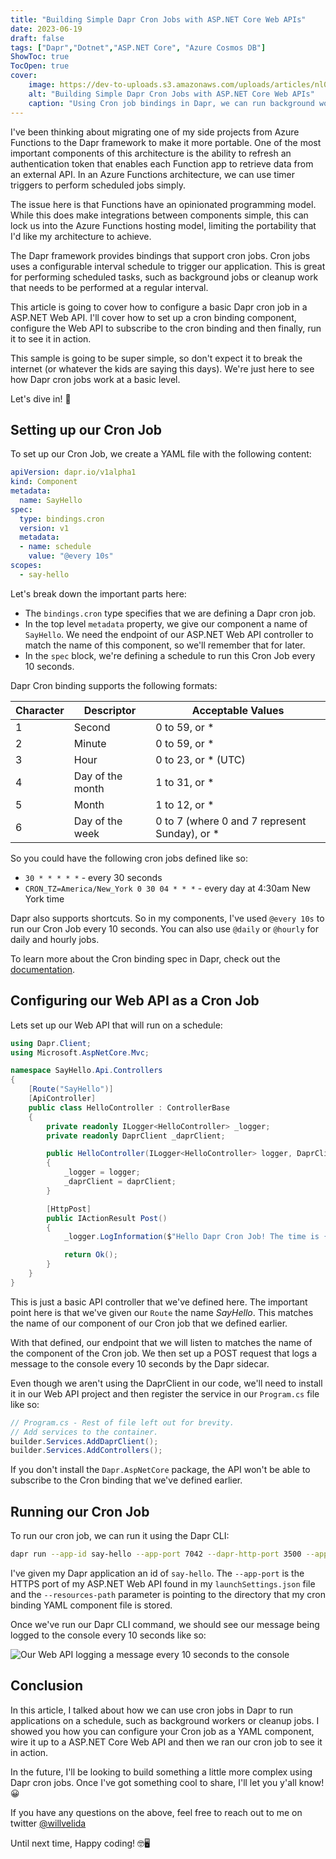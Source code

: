 ```yaml
---
title: "Building Simple Dapr Cron Jobs with ASP.NET Core Web APIs"
date: 2023-06-19
draft: false
tags: ["Dapr","Dotnet","ASP.NET Core", "Azure Cosmos DB"]
ShowToc: true
TocOpen: true
cover:
    image: https://dev-to-uploads.s3.amazonaws.com/uploads/articles/nl0d9s1mrhs782o88n59.png
    alt: "Building Simple Dapr Cron Jobs with ASP.NET Core Web APIs"
    caption: "Using Cron job bindings in Dapr, we can run background workers and tasks on a schedule"
---
```


I've been thinking about migrating one of my side projects from Azure Functions to the Dapr framework to make it more portable. One of the most important components of this architecture is the ability to refresh an authentication token that enables each Function app to retrieve data from an external API. In an Azure Functions architecture, we can use timer triggers to perform scheduled jobs simply. 

The issue here is that Functions have an opinionated programming model. While this does make integrations between components simple, this can lock us into the Azure Functions hosting model, limiting the portability that I'd like my architecture to achieve.

The Dapr framework provides bindings that support cron jobs. Cron jobs uses a configurable interval schedule to trigger our application. This is great for performing scheduled tasks, such as background jobs or cleanup work that needs to be performed at a regular interval.

This article is going to cover how to configure a basic Dapr cron job in a ASP.NET Web API. I'll cover how to set up a cron binding component, configure the Web API to subscribe to the cron binding and then finally, run it to see it in action.

This sample is going to be super simple, so don't expect it to break the internet (or whatever the kids are saying this days). We're just here to see how Dapr cron jobs work at a basic level.

Let's dive in! 🚀

## Setting up our Cron Job

To set up our Cron Job, we create a YAML file with the following content:

```yaml
apiVersion: dapr.io/v1alpha1
kind: Component
metadata:
  name: SayHello
spec:
  type: bindings.cron
  version: v1
  metadata:
  - name: schedule
    value: "@every 10s"
scopes:
  - say-hello
```

Let's break down the important parts here:

- The ```bindings.cron``` type specifies that we are defining a Dapr cron job.
- In the top level ```metadata``` property, we give our component a name of ```SayHello```. We need the endpoint of our ASP.NET Web API controller to match the name of this component, so we'll remember that for later.
- In the ```spec``` block, we're defining a schedule to run this Cron Job every 10 seconds.

Dapr Cron binding supports the following formats:

| Character | Descriptor | Acceptable Values |
| --------- | ---------- | ----------------- |
| 1 | Second | 0 to 59, or * |
| 2	| Minute | 0 to 59, or * |
| 3	| Hour | 0 to 23, or * (UTC) |
| 4	| Day of the month | 1 to 31, or * |
| 5	| Month | 1 to 12, or * |
| 6	| Day of the week | 0 to 7 (where 0 and 7 represent Sunday), or * |

So you could have the following cron jobs defined like so:

* ```30 * * * * *``` - every 30 seconds
* ```CRON_TZ=America/New_York 0 30 04 * * *``` - every day at 4:30am New York time

Dapr also supports shortcuts. So in my components, I've used ```@every 10s``` to run our Cron Job every 10 seconds. You can also use ```@daily``` or ```@hourly``` for daily and hourly jobs.

To learn more about the Cron binding spec in Dapr, check out the [documentation](https://docs.dapr.io/reference/components-reference/supported-bindings/cron/).

## Configuring our Web API as a Cron Job

Lets set up our Web API that will run on a schedule:

```csharp
using Dapr.Client;
using Microsoft.AspNetCore.Mvc;

namespace SayHello.Api.Controllers
{
    [Route("SayHello")]
    [ApiController]
    public class HelloController : ControllerBase
    {
        private readonly ILogger<HelloController> _logger;
        private readonly DaprClient _daprClient;

        public HelloController(ILogger<HelloController> logger, DaprClient daprClient)
        {
            _logger = logger;
            _daprClient = daprClient;
        }

        [HttpPost]
        public IActionResult Post()
        {
            _logger.LogInformation($"Hello Dapr Cron Job! The time is {DateTime.Now.ToString("dd-MM-yyyy HH:mm:ss")}");

            return Ok();
        }
    }
}
```

This is just a basic API controller that we've defined here. The important point here is that we've given our ```Route``` the name *SayHello*. This matches the name of our component of our Cron job that we defined earlier.

With that defined, our endpoint that we will listen to matches the name of the component of the Cron job. We then set up a POST request that logs a message to the console every 10 seconds by the Dapr sidecar.

Even though we aren't using the DaprClient in our code, we'll need to install it in our Web API project and then register the service in our ```Program.cs``` file like so:

```csharp
// Program.cs - Rest of file left out for brevity.
// Add services to the container.
builder.Services.AddDaprClient();
builder.Services.AddControllers();
```

If you don't install the ```Dapr.AspNetCore``` package, the API won't be able to subscribe to the Cron binding that we've defined earlier.

## Running our Cron Job

To run our cron job, we can run it using the Dapr CLI:

```bash
dapr run --app-id say-hello --app-port 7042 --dapr-http-port 3500 --app-ssl --resources-path ../../../components/ -- dotnet run --launch-profile https
```

I've given my Dapr application an id of ```say-hello```. The ```--app-port``` is the HTTPS port of my ASP.NET Web API found in my ```launchSettings.json``` file and the ```--resources-path``` parameter is pointing to the directory that my cron binding YAML component file is stored.

Once we've run our Dapr CLI command, we should see our message being logged to the console every 10 seconds like so:

![Our Web API logging a message every 10 seconds to the console](https://dev-to-uploads.s3.amazonaws.com/uploads/articles/erlp1sv91b46ft76fry3.png)

## Conclusion

In this article, I talked about how we can use cron jobs in Dapr to run applications on a schedule, such as background workers or cleanup jobs. I showed you how you can configure your Cron job as a YAML component, wire it up to a ASP.NET Core Web API and then we ran our cron job to see it in action.

In the future, I'll be looking to build something a little more complex using Dapr cron jobs. Once I've got something cool to share, I'll let you y'all know! 😀

If you have any questions on the above, feel free to reach out to me on twitter [@willvelida](https://twitter.com/willvelida)

Until next time, Happy coding! 🤓🖥️